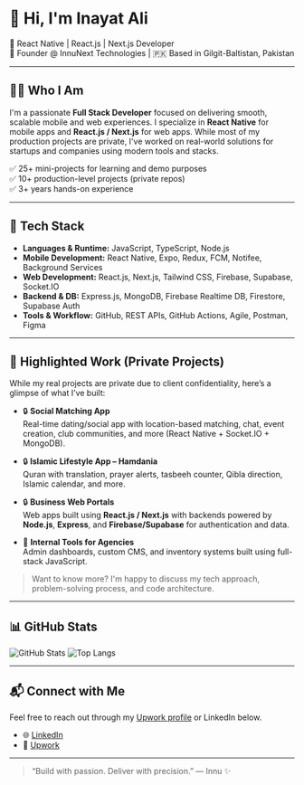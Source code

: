 # 👋 Hi, I'm Inayat Ali

💼 React Native | React.js | Next.js Developer  
🚀 Founder @ InnuNext Technologies | 🇵🇰 Based in Gilgit-Baltistan, Pakistan

---

## 👨‍💻 Who I Am

I'm a passionate **Full Stack Developer** focused on delivering smooth, scalable mobile and web experiences. I specialize in **React Native** for mobile apps and **React.js / Next.js** for web apps. While most of my production projects are private, I've worked on real-world solutions for startups and companies using modern tools and stacks.

✅ 25+ mini-projects for learning and demo purposes  
✅ 10+ production-level projects (private repos)  
✅ 3+ years hands-on experience

---

## 🔧 Tech Stack

- **Languages & Runtime:** JavaScript, TypeScript, Node.js
- **Mobile Development:** React Native, Expo, Redux, FCM, Notifee, Background Services
- **Web Development:** React.js, Next.js, Tailwind CSS, Firebase, Supabase, Socket.IO
- **Backend & DB:** Express.js, MongoDB, Firebase Realtime DB, Firestore, Supabase Auth
- **Tools & Workflow:** GitHub, REST APIs, GitHub Actions, Agile, Postman, Figma

---

## 🌟 Highlighted Work (Private Projects)

While my real projects are private due to client confidentiality, here’s a glimpse of what I’ve built:

- 🔒 **Social Matching App**  
  Real-time dating/social app with location-based matching, chat, event creation, club communities, and more (React Native + Socket.IO + MongoDB).

- 🔒 **Islamic Lifestyle App – Hamdania**  
  Quran with translation, prayer alerts, tasbeeh counter, Qibla direction, Islamic calendar, and more.

- 🔒 **Business Web Portals**  
  Web apps built using **React.js / Next.js** with backends powered by **Node.js**, **Express**, and **Firebase/Supabase** for authentication and data.

- 🔧 **Internal Tools for Agencies**  
  Admin dashboards, custom CMS, and inventory systems built using full-stack JavaScript.

> Want to know more? I'm happy to discuss my tech approach, problem-solving process, and code architecture.

---

## 📊 GitHub Stats

![GitHub Stats](https://github-readme-stats.vercel.app/api?username=Inayat567&show_icons=true&theme=radical)
![Top Langs](https://octoprofile.vercel.app/user?id=inayat567&layout=compact&theme=radical)

---

## 📬 Connect with Me

Feel free to reach out through my [Upwork profile](#) or LinkedIn below.  
<!-- Contact info like email intentionally hidden for public platforms -->

- 🌐 [LinkedIn](https://www.linkedin.com/in/inayat-ali-56420025a/)
- 🔗 [Upwork](https://www.upwork.com/freelancers/~01f9a28f1fe989e240)

---

> “Build with passion. Deliver with precision.” — Innu ✨
